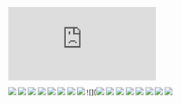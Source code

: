 
![  PDF  ](https://raw.githubusercontent.com/rodrmp/pics/1a1b81d8a204aa7dff40489b3993c2f5a3fcacb5/binary/pdf101/pdf101.pdf)

![](https://raw.githubusercontent.com/corkami/pics/master/binary/PDF.png)
![](https://github.com/rodrmp/pics/blob/master/binary/x86.png)
![](https://github.com/rodrmp/pics/blob/master/binary/x64.png)
![](https://github.com/rodrmp/pics/blob/master/binary/COM.png)
![](https://github.com/rodrmp/pics/blob/master/binary/PE.png)
![](https://github.com/corkami/pics/blob/master/binary/PE101.png)
![](https://github.com/corkami/pics/blob/master/binary/PE102.png)
![](https://github.com/rodrmp/pics/blob/master/binary/CLASS.png)
![](![](https://github.com/rodrmp/pics/blob/master/binary/BMP.png)
![](https://github.com/rodrmp/pics/blob/master/binary/JPG.png)
![](https://github.com/rodrmp/pics/blob/master/binary/PNG.png)
![](https://github.com/rodrmp/pics/blob/master/binary/GIF.png)
![](https://github.com/rodrmp/pics/blob/master/binary/TIFF_BE.png)
![](https://github.com/rodrmp/pics/blob/master/binary/WAV.png)
![](https://github.com/corkami/pics/blob/master/binary/WAV101.png)
![](https://github.com/rodrmp/pics/blob/master/binary/SWF.png)










